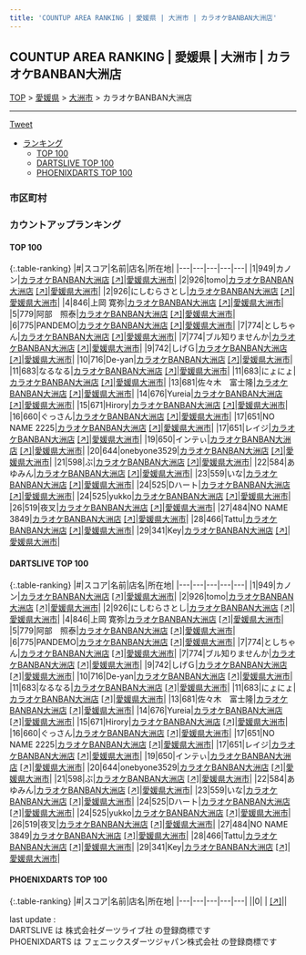 ```yaml
---
title: 'COUNTUP AREA RANKING | 愛媛県 | 大洲市 | カラオケBANBAN大洲店'
---
```

## COUNTUP AREA RANKING | 愛媛県 | 大洲市 | カラオケBANBAN大洲店

[TOP](/darts/rank/) > [愛媛県](/darts/rank/愛媛県/) > [大洲市](/darts/rank/愛媛県/大洲市/) > カラオケBANBAN大洲店

___

<a href="https://twitter.com/share?ref_src=twsrc%5Etfw" data-text="COUNTUP AREA RANKING | 愛媛県大洲市カラオケBANBAN大洲店" class="twitter-share-button" data-hashtags="DARTSLIVE,PHOENIXDARTS,darts,ダーツ" data-show-count="false">Tweet</a>

* [ランキング](#カウントアップランキング)
    * [TOP 100](#top-100)
    * [DARTSLIVE TOP 100](#dartslive-top-100)
    * [PHOENIXDARTS TOP 100](#phoenixdarts-top-100)

### 市区町村

<ul>

</ul>

### カウントアップランキング

#### TOP 100



{:.table-ranking}
|#|スコア|名前|店名|所在地|
|---|---|---|---|---|
|1|949|<span class="rank-name-dl">カノン</span>|<a href="/darts/rank/shops/d6f04850fcaca1380d9b047a20a7ba1e.html">カラオケBANBAN大洲店</a> <a href="https://search.dartslive.com/jp/shop/d6f04850fcaca1380d9b047a20a7ba1e">[↗]</a>|<a href="/darts/rank/愛媛県/大洲市">愛媛県大洲市</a>|
|2|926|<span class="rank-name-dl">tomo</span>|<a href="/darts/rank/shops/d6f04850fcaca1380d9b047a20a7ba1e.html">カラオケBANBAN大洲店</a> <a href="https://search.dartslive.com/jp/shop/d6f04850fcaca1380d9b047a20a7ba1e">[↗]</a>|<a href="/darts/rank/愛媛県/大洲市">愛媛県大洲市</a>|
|2|926|<span class="rank-name-dl">にしむらさとし</span>|<a href="/darts/rank/shops/d6f04850fcaca1380d9b047a20a7ba1e.html">カラオケBANBAN大洲店</a> <a href="https://search.dartslive.com/jp/shop/d6f04850fcaca1380d9b047a20a7ba1e">[↗]</a>|<a href="/darts/rank/愛媛県/大洲市">愛媛県大洲市</a>|
|4|846|<span class="rank-name-dl">上岡 寛弥</span>|<a href="/darts/rank/shops/d6f04850fcaca1380d9b047a20a7ba1e.html">カラオケBANBAN大洲店</a> <a href="https://search.dartslive.com/jp/shop/d6f04850fcaca1380d9b047a20a7ba1e">[↗]</a>|<a href="/darts/rank/愛媛県/大洲市">愛媛県大洲市</a>|
|5|779|<span class="rank-name-dl">阿部　照泰</span>|<a href="/darts/rank/shops/d6f04850fcaca1380d9b047a20a7ba1e.html">カラオケBANBAN大洲店</a> <a href="https://search.dartslive.com/jp/shop/d6f04850fcaca1380d9b047a20a7ba1e">[↗]</a>|<a href="/darts/rank/愛媛県/大洲市">愛媛県大洲市</a>|
|6|775|<span class="rank-name-dl">PANDEMO</span>|<a href="/darts/rank/shops/d6f04850fcaca1380d9b047a20a7ba1e.html">カラオケBANBAN大洲店</a> <a href="https://search.dartslive.com/jp/shop/d6f04850fcaca1380d9b047a20a7ba1e">[↗]</a>|<a href="/darts/rank/愛媛県/大洲市">愛媛県大洲市</a>|
|7|774|<span class="rank-name-dl">としちゃん</span>|<a href="/darts/rank/shops/d6f04850fcaca1380d9b047a20a7ba1e.html">カラオケBANBAN大洲店</a> <a href="https://search.dartslive.com/jp/shop/d6f04850fcaca1380d9b047a20a7ba1e">[↗]</a>|<a href="/darts/rank/愛媛県/大洲市">愛媛県大洲市</a>|
|7|774|<span class="rank-name-dl">ブル知りませんか</span>|<a href="/darts/rank/shops/d6f04850fcaca1380d9b047a20a7ba1e.html">カラオケBANBAN大洲店</a> <a href="https://search.dartslive.com/jp/shop/d6f04850fcaca1380d9b047a20a7ba1e">[↗]</a>|<a href="/darts/rank/愛媛県/大洲市">愛媛県大洲市</a>|
|9|742|<span class="rank-name-dl">しげＧ</span>|<a href="/darts/rank/shops/d6f04850fcaca1380d9b047a20a7ba1e.html">カラオケBANBAN大洲店</a> <a href="https://search.dartslive.com/jp/shop/d6f04850fcaca1380d9b047a20a7ba1e">[↗]</a>|<a href="/darts/rank/愛媛県/大洲市">愛媛県大洲市</a>|
|10|716|<span class="rank-name-dl">De-yan</span>|<a href="/darts/rank/shops/d6f04850fcaca1380d9b047a20a7ba1e.html">カラオケBANBAN大洲店</a> <a href="https://search.dartslive.com/jp/shop/d6f04850fcaca1380d9b047a20a7ba1e">[↗]</a>|<a href="/darts/rank/愛媛県/大洲市">愛媛県大洲市</a>|
|11|683|<span class="rank-name-dl">なるなる</span>|<a href="/darts/rank/shops/d6f04850fcaca1380d9b047a20a7ba1e.html">カラオケBANBAN大洲店</a> <a href="https://search.dartslive.com/jp/shop/d6f04850fcaca1380d9b047a20a7ba1e">[↗]</a>|<a href="/darts/rank/愛媛県/大洲市">愛媛県大洲市</a>|
|11|683|<span class="rank-name-dl">にょにょ</span>|<a href="/darts/rank/shops/d6f04850fcaca1380d9b047a20a7ba1e.html">カラオケBANBAN大洲店</a> <a href="https://search.dartslive.com/jp/shop/d6f04850fcaca1380d9b047a20a7ba1e">[↗]</a>|<a href="/darts/rank/愛媛県/大洲市">愛媛県大洲市</a>|
|13|681|<span class="rank-name-dl">佐々木　富士隆</span>|<a href="/darts/rank/shops/d6f04850fcaca1380d9b047a20a7ba1e.html">カラオケBANBAN大洲店</a> <a href="https://search.dartslive.com/jp/shop/d6f04850fcaca1380d9b047a20a7ba1e">[↗]</a>|<a href="/darts/rank/愛媛県/大洲市">愛媛県大洲市</a>|
|14|676|<span class="rank-name-dl">Yureia</span>|<a href="/darts/rank/shops/d6f04850fcaca1380d9b047a20a7ba1e.html">カラオケBANBAN大洲店</a> <a href="https://search.dartslive.com/jp/shop/d6f04850fcaca1380d9b047a20a7ba1e">[↗]</a>|<a href="/darts/rank/愛媛県/大洲市">愛媛県大洲市</a>|
|15|671|<span class="rank-name-dl">Hirory</span>|<a href="/darts/rank/shops/d6f04850fcaca1380d9b047a20a7ba1e.html">カラオケBANBAN大洲店</a> <a href="https://search.dartslive.com/jp/shop/d6f04850fcaca1380d9b047a20a7ba1e">[↗]</a>|<a href="/darts/rank/愛媛県/大洲市">愛媛県大洲市</a>|
|16|660|<span class="rank-name-dl">ぐっさん</span>|<a href="/darts/rank/shops/d6f04850fcaca1380d9b047a20a7ba1e.html">カラオケBANBAN大洲店</a> <a href="https://search.dartslive.com/jp/shop/d6f04850fcaca1380d9b047a20a7ba1e">[↗]</a>|<a href="/darts/rank/愛媛県/大洲市">愛媛県大洲市</a>|
|17|651|<span class="rank-name-dl">NO NAME 2225</span>|<a href="/darts/rank/shops/d6f04850fcaca1380d9b047a20a7ba1e.html">カラオケBANBAN大洲店</a> <a href="https://search.dartslive.com/jp/shop/d6f04850fcaca1380d9b047a20a7ba1e">[↗]</a>|<a href="/darts/rank/愛媛県/大洲市">愛媛県大洲市</a>|
|17|651|<span class="rank-name-dl">レイジ</span>|<a href="/darts/rank/shops/d6f04850fcaca1380d9b047a20a7ba1e.html">カラオケBANBAN大洲店</a> <a href="https://search.dartslive.com/jp/shop/d6f04850fcaca1380d9b047a20a7ba1e">[↗]</a>|<a href="/darts/rank/愛媛県/大洲市">愛媛県大洲市</a>|
|19|650|<span class="rank-name-dl">インテぃ</span>|<a href="/darts/rank/shops/d6f04850fcaca1380d9b047a20a7ba1e.html">カラオケBANBAN大洲店</a> <a href="https://search.dartslive.com/jp/shop/d6f04850fcaca1380d9b047a20a7ba1e">[↗]</a>|<a href="/darts/rank/愛媛県/大洲市">愛媛県大洲市</a>|
|20|644|<span class="rank-name-dl">onebyone3529</span>|<a href="/darts/rank/shops/d6f04850fcaca1380d9b047a20a7ba1e.html">カラオケBANBAN大洲店</a> <a href="https://search.dartslive.com/jp/shop/d6f04850fcaca1380d9b047a20a7ba1e">[↗]</a>|<a href="/darts/rank/愛媛県/大洲市">愛媛県大洲市</a>|
|21|598|<span class="rank-name-dl">ぶ</span>|<a href="/darts/rank/shops/d6f04850fcaca1380d9b047a20a7ba1e.html">カラオケBANBAN大洲店</a> <a href="https://search.dartslive.com/jp/shop/d6f04850fcaca1380d9b047a20a7ba1e">[↗]</a>|<a href="/darts/rank/愛媛県/大洲市">愛媛県大洲市</a>|
|22|584|<span class="rank-name-dl">あゆみん</span>|<a href="/darts/rank/shops/d6f04850fcaca1380d9b047a20a7ba1e.html">カラオケBANBAN大洲店</a> <a href="https://search.dartslive.com/jp/shop/d6f04850fcaca1380d9b047a20a7ba1e">[↗]</a>|<a href="/darts/rank/愛媛県/大洲市">愛媛県大洲市</a>|
|23|559|<span class="rank-name-dl">いな</span>|<a href="/darts/rank/shops/d6f04850fcaca1380d9b047a20a7ba1e.html">カラオケBANBAN大洲店</a> <a href="https://search.dartslive.com/jp/shop/d6f04850fcaca1380d9b047a20a7ba1e">[↗]</a>|<a href="/darts/rank/愛媛県/大洲市">愛媛県大洲市</a>|
|24|525|<span class="rank-name-dl">Dハート</span>|<a href="/darts/rank/shops/d6f04850fcaca1380d9b047a20a7ba1e.html">カラオケBANBAN大洲店</a> <a href="https://search.dartslive.com/jp/shop/d6f04850fcaca1380d9b047a20a7ba1e">[↗]</a>|<a href="/darts/rank/愛媛県/大洲市">愛媛県大洲市</a>|
|24|525|<span class="rank-name-dl">yukko</span>|<a href="/darts/rank/shops/d6f04850fcaca1380d9b047a20a7ba1e.html">カラオケBANBAN大洲店</a> <a href="https://search.dartslive.com/jp/shop/d6f04850fcaca1380d9b047a20a7ba1e">[↗]</a>|<a href="/darts/rank/愛媛県/大洲市">愛媛県大洲市</a>|
|26|519|<span class="rank-name-dl">夜叉</span>|<a href="/darts/rank/shops/d6f04850fcaca1380d9b047a20a7ba1e.html">カラオケBANBAN大洲店</a> <a href="https://search.dartslive.com/jp/shop/d6f04850fcaca1380d9b047a20a7ba1e">[↗]</a>|<a href="/darts/rank/愛媛県/大洲市">愛媛県大洲市</a>|
|27|484|<span class="rank-name-dl">NO NAME 3849</span>|<a href="/darts/rank/shops/d6f04850fcaca1380d9b047a20a7ba1e.html">カラオケBANBAN大洲店</a> <a href="https://search.dartslive.com/jp/shop/d6f04850fcaca1380d9b047a20a7ba1e">[↗]</a>|<a href="/darts/rank/愛媛県/大洲市">愛媛県大洲市</a>|
|28|466|<span class="rank-name-dl">Tattu</span>|<a href="/darts/rank/shops/d6f04850fcaca1380d9b047a20a7ba1e.html">カラオケBANBAN大洲店</a> <a href="https://search.dartslive.com/jp/shop/d6f04850fcaca1380d9b047a20a7ba1e">[↗]</a>|<a href="/darts/rank/愛媛県/大洲市">愛媛県大洲市</a>|
|29|341|<span class="rank-name-dl">Key</span>|<a href="/darts/rank/shops/d6f04850fcaca1380d9b047a20a7ba1e.html">カラオケBANBAN大洲店</a> <a href="https://search.dartslive.com/jp/shop/d6f04850fcaca1380d9b047a20a7ba1e">[↗]</a>|<a href="/darts/rank/愛媛県/大洲市">愛媛県大洲市</a>|


#### DARTSLIVE TOP 100



{:.table-ranking}
|#|スコア|名前|店名|所在地|
|---|---|---|---|---|
|1|949|<span class="rank-name-dl">カノン</span>|<a href="/darts/rank/shops/d6f04850fcaca1380d9b047a20a7ba1e.html">カラオケBANBAN大洲店</a> <a href="https://search.dartslive.com/jp/shop/d6f04850fcaca1380d9b047a20a7ba1e">[↗]</a>|<a href="/darts/rank/愛媛県/大洲市">愛媛県大洲市</a>|
|2|926|<span class="rank-name-dl">tomo</span>|<a href="/darts/rank/shops/d6f04850fcaca1380d9b047a20a7ba1e.html">カラオケBANBAN大洲店</a> <a href="https://search.dartslive.com/jp/shop/d6f04850fcaca1380d9b047a20a7ba1e">[↗]</a>|<a href="/darts/rank/愛媛県/大洲市">愛媛県大洲市</a>|
|2|926|<span class="rank-name-dl">にしむらさとし</span>|<a href="/darts/rank/shops/d6f04850fcaca1380d9b047a20a7ba1e.html">カラオケBANBAN大洲店</a> <a href="https://search.dartslive.com/jp/shop/d6f04850fcaca1380d9b047a20a7ba1e">[↗]</a>|<a href="/darts/rank/愛媛県/大洲市">愛媛県大洲市</a>|
|4|846|<span class="rank-name-dl">上岡 寛弥</span>|<a href="/darts/rank/shops/d6f04850fcaca1380d9b047a20a7ba1e.html">カラオケBANBAN大洲店</a> <a href="https://search.dartslive.com/jp/shop/d6f04850fcaca1380d9b047a20a7ba1e">[↗]</a>|<a href="/darts/rank/愛媛県/大洲市">愛媛県大洲市</a>|
|5|779|<span class="rank-name-dl">阿部　照泰</span>|<a href="/darts/rank/shops/d6f04850fcaca1380d9b047a20a7ba1e.html">カラオケBANBAN大洲店</a> <a href="https://search.dartslive.com/jp/shop/d6f04850fcaca1380d9b047a20a7ba1e">[↗]</a>|<a href="/darts/rank/愛媛県/大洲市">愛媛県大洲市</a>|
|6|775|<span class="rank-name-dl">PANDEMO</span>|<a href="/darts/rank/shops/d6f04850fcaca1380d9b047a20a7ba1e.html">カラオケBANBAN大洲店</a> <a href="https://search.dartslive.com/jp/shop/d6f04850fcaca1380d9b047a20a7ba1e">[↗]</a>|<a href="/darts/rank/愛媛県/大洲市">愛媛県大洲市</a>|
|7|774|<span class="rank-name-dl">としちゃん</span>|<a href="/darts/rank/shops/d6f04850fcaca1380d9b047a20a7ba1e.html">カラオケBANBAN大洲店</a> <a href="https://search.dartslive.com/jp/shop/d6f04850fcaca1380d9b047a20a7ba1e">[↗]</a>|<a href="/darts/rank/愛媛県/大洲市">愛媛県大洲市</a>|
|7|774|<span class="rank-name-dl">ブル知りませんか</span>|<a href="/darts/rank/shops/d6f04850fcaca1380d9b047a20a7ba1e.html">カラオケBANBAN大洲店</a> <a href="https://search.dartslive.com/jp/shop/d6f04850fcaca1380d9b047a20a7ba1e">[↗]</a>|<a href="/darts/rank/愛媛県/大洲市">愛媛県大洲市</a>|
|9|742|<span class="rank-name-dl">しげＧ</span>|<a href="/darts/rank/shops/d6f04850fcaca1380d9b047a20a7ba1e.html">カラオケBANBAN大洲店</a> <a href="https://search.dartslive.com/jp/shop/d6f04850fcaca1380d9b047a20a7ba1e">[↗]</a>|<a href="/darts/rank/愛媛県/大洲市">愛媛県大洲市</a>|
|10|716|<span class="rank-name-dl">De-yan</span>|<a href="/darts/rank/shops/d6f04850fcaca1380d9b047a20a7ba1e.html">カラオケBANBAN大洲店</a> <a href="https://search.dartslive.com/jp/shop/d6f04850fcaca1380d9b047a20a7ba1e">[↗]</a>|<a href="/darts/rank/愛媛県/大洲市">愛媛県大洲市</a>|
|11|683|<span class="rank-name-dl">なるなる</span>|<a href="/darts/rank/shops/d6f04850fcaca1380d9b047a20a7ba1e.html">カラオケBANBAN大洲店</a> <a href="https://search.dartslive.com/jp/shop/d6f04850fcaca1380d9b047a20a7ba1e">[↗]</a>|<a href="/darts/rank/愛媛県/大洲市">愛媛県大洲市</a>|
|11|683|<span class="rank-name-dl">にょにょ</span>|<a href="/darts/rank/shops/d6f04850fcaca1380d9b047a20a7ba1e.html">カラオケBANBAN大洲店</a> <a href="https://search.dartslive.com/jp/shop/d6f04850fcaca1380d9b047a20a7ba1e">[↗]</a>|<a href="/darts/rank/愛媛県/大洲市">愛媛県大洲市</a>|
|13|681|<span class="rank-name-dl">佐々木　富士隆</span>|<a href="/darts/rank/shops/d6f04850fcaca1380d9b047a20a7ba1e.html">カラオケBANBAN大洲店</a> <a href="https://search.dartslive.com/jp/shop/d6f04850fcaca1380d9b047a20a7ba1e">[↗]</a>|<a href="/darts/rank/愛媛県/大洲市">愛媛県大洲市</a>|
|14|676|<span class="rank-name-dl">Yureia</span>|<a href="/darts/rank/shops/d6f04850fcaca1380d9b047a20a7ba1e.html">カラオケBANBAN大洲店</a> <a href="https://search.dartslive.com/jp/shop/d6f04850fcaca1380d9b047a20a7ba1e">[↗]</a>|<a href="/darts/rank/愛媛県/大洲市">愛媛県大洲市</a>|
|15|671|<span class="rank-name-dl">Hirory</span>|<a href="/darts/rank/shops/d6f04850fcaca1380d9b047a20a7ba1e.html">カラオケBANBAN大洲店</a> <a href="https://search.dartslive.com/jp/shop/d6f04850fcaca1380d9b047a20a7ba1e">[↗]</a>|<a href="/darts/rank/愛媛県/大洲市">愛媛県大洲市</a>|
|16|660|<span class="rank-name-dl">ぐっさん</span>|<a href="/darts/rank/shops/d6f04850fcaca1380d9b047a20a7ba1e.html">カラオケBANBAN大洲店</a> <a href="https://search.dartslive.com/jp/shop/d6f04850fcaca1380d9b047a20a7ba1e">[↗]</a>|<a href="/darts/rank/愛媛県/大洲市">愛媛県大洲市</a>|
|17|651|<span class="rank-name-dl">NO NAME 2225</span>|<a href="/darts/rank/shops/d6f04850fcaca1380d9b047a20a7ba1e.html">カラオケBANBAN大洲店</a> <a href="https://search.dartslive.com/jp/shop/d6f04850fcaca1380d9b047a20a7ba1e">[↗]</a>|<a href="/darts/rank/愛媛県/大洲市">愛媛県大洲市</a>|
|17|651|<span class="rank-name-dl">レイジ</span>|<a href="/darts/rank/shops/d6f04850fcaca1380d9b047a20a7ba1e.html">カラオケBANBAN大洲店</a> <a href="https://search.dartslive.com/jp/shop/d6f04850fcaca1380d9b047a20a7ba1e">[↗]</a>|<a href="/darts/rank/愛媛県/大洲市">愛媛県大洲市</a>|
|19|650|<span class="rank-name-dl">インテぃ</span>|<a href="/darts/rank/shops/d6f04850fcaca1380d9b047a20a7ba1e.html">カラオケBANBAN大洲店</a> <a href="https://search.dartslive.com/jp/shop/d6f04850fcaca1380d9b047a20a7ba1e">[↗]</a>|<a href="/darts/rank/愛媛県/大洲市">愛媛県大洲市</a>|
|20|644|<span class="rank-name-dl">onebyone3529</span>|<a href="/darts/rank/shops/d6f04850fcaca1380d9b047a20a7ba1e.html">カラオケBANBAN大洲店</a> <a href="https://search.dartslive.com/jp/shop/d6f04850fcaca1380d9b047a20a7ba1e">[↗]</a>|<a href="/darts/rank/愛媛県/大洲市">愛媛県大洲市</a>|
|21|598|<span class="rank-name-dl">ぶ</span>|<a href="/darts/rank/shops/d6f04850fcaca1380d9b047a20a7ba1e.html">カラオケBANBAN大洲店</a> <a href="https://search.dartslive.com/jp/shop/d6f04850fcaca1380d9b047a20a7ba1e">[↗]</a>|<a href="/darts/rank/愛媛県/大洲市">愛媛県大洲市</a>|
|22|584|<span class="rank-name-dl">あゆみん</span>|<a href="/darts/rank/shops/d6f04850fcaca1380d9b047a20a7ba1e.html">カラオケBANBAN大洲店</a> <a href="https://search.dartslive.com/jp/shop/d6f04850fcaca1380d9b047a20a7ba1e">[↗]</a>|<a href="/darts/rank/愛媛県/大洲市">愛媛県大洲市</a>|
|23|559|<span class="rank-name-dl">いな</span>|<a href="/darts/rank/shops/d6f04850fcaca1380d9b047a20a7ba1e.html">カラオケBANBAN大洲店</a> <a href="https://search.dartslive.com/jp/shop/d6f04850fcaca1380d9b047a20a7ba1e">[↗]</a>|<a href="/darts/rank/愛媛県/大洲市">愛媛県大洲市</a>|
|24|525|<span class="rank-name-dl">Dハート</span>|<a href="/darts/rank/shops/d6f04850fcaca1380d9b047a20a7ba1e.html">カラオケBANBAN大洲店</a> <a href="https://search.dartslive.com/jp/shop/d6f04850fcaca1380d9b047a20a7ba1e">[↗]</a>|<a href="/darts/rank/愛媛県/大洲市">愛媛県大洲市</a>|
|24|525|<span class="rank-name-dl">yukko</span>|<a href="/darts/rank/shops/d6f04850fcaca1380d9b047a20a7ba1e.html">カラオケBANBAN大洲店</a> <a href="https://search.dartslive.com/jp/shop/d6f04850fcaca1380d9b047a20a7ba1e">[↗]</a>|<a href="/darts/rank/愛媛県/大洲市">愛媛県大洲市</a>|
|26|519|<span class="rank-name-dl">夜叉</span>|<a href="/darts/rank/shops/d6f04850fcaca1380d9b047a20a7ba1e.html">カラオケBANBAN大洲店</a> <a href="https://search.dartslive.com/jp/shop/d6f04850fcaca1380d9b047a20a7ba1e">[↗]</a>|<a href="/darts/rank/愛媛県/大洲市">愛媛県大洲市</a>|
|27|484|<span class="rank-name-dl">NO NAME 3849</span>|<a href="/darts/rank/shops/d6f04850fcaca1380d9b047a20a7ba1e.html">カラオケBANBAN大洲店</a> <a href="https://search.dartslive.com/jp/shop/d6f04850fcaca1380d9b047a20a7ba1e">[↗]</a>|<a href="/darts/rank/愛媛県/大洲市">愛媛県大洲市</a>|
|28|466|<span class="rank-name-dl">Tattu</span>|<a href="/darts/rank/shops/d6f04850fcaca1380d9b047a20a7ba1e.html">カラオケBANBAN大洲店</a> <a href="https://search.dartslive.com/jp/shop/d6f04850fcaca1380d9b047a20a7ba1e">[↗]</a>|<a href="/darts/rank/愛媛県/大洲市">愛媛県大洲市</a>|
|29|341|<span class="rank-name-dl">Key</span>|<a href="/darts/rank/shops/d6f04850fcaca1380d9b047a20a7ba1e.html">カラオケBANBAN大洲店</a> <a href="https://search.dartslive.com/jp/shop/d6f04850fcaca1380d9b047a20a7ba1e">[↗]</a>|<a href="/darts/rank/愛媛県/大洲市">愛媛県大洲市</a>|


#### PHOENIXDARTS TOP 100



{:.table-ranking}
|#|スコア|名前|店名|所在地|
|---|---|---|---|---|
||0|<span class="rank-name-dl"> </span>|<a href="/darts/rank/shops/.html"></a> <a href="">[↗]</a>|<a href="/darts/rank//"></a>|


<div class="footer border-top border-gray-light mt-5 pt-3 text-right text-gray">
    last update : <span style="font-weight: italic" id="foot_last_modified"></span><br />
    DARTSLIVE は 株式会社ダーツライブ社 の登録商標です<br />
    PHOENIXDARTS は フェニックスダーツジャパン株式会社 の登録商標です<br />
</div>

<script src="https://cdnjs.cloudflare.com/ajax/libs/jquery.tablesorter/2.31.3/js/jquery.tablesorter.min.js" integrity="sha512-qzgd5cYSZcosqpzpn7zF2ZId8f/8CHmFKZ8j7mU4OUXTNRd5g+ZHBPsgKEwoqxCtdQvExE5LprwwPAgoicguNg==" crossorigin="anonymous" referrerpolicy="no-referrer"></script>
<link rel="stylesheet" href="https://cdnjs.cloudflare.com/ajax/libs/jquery.tablesorter/2.31.3/css/theme.default.min.css" integrity="sha512-wghhOJkjQX0Lh3NSWvNKeZ0ZpNn+SPVXX1Qyc9OCaogADktxrBiBdKGDoqVUOyhStvMBmJQ8ZdMHiR3wuEq8+w==" crossorigin="anonymous" referrerpolicy="no-referrer" />
<script>
$(function() {
    $(".table-ranking").tablesorter({sortList:[[0, 0]]});
    $("#foot_last_modified").text(formatDate(new Date(document.lastModified), 'yyyy-MM-dd HH:mm:ss'));
});
</script>

<script async src="https://platform.twitter.com/widgets.js" charset="utf-8"></script>